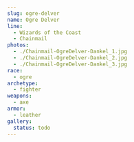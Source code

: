 ```yaml
---
slug: ogre-delver
name: Ogre Delver
line:
  - Wizards of the Coast
  - Chainmail
photos:
  - ./Chainmail-OgreDelver-Dankel_1.jpg
  - ./Chainmail-OgreDelver-Dankel_2.jpg
  - ./Chainmail-OgreDelver-Dankel_3.jpg
race:
  - ogre
archetype:
  - fighter
weapons:
  - axe
armor:
  - leather
gallery:
  status: todo
---
```

